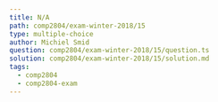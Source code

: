 ```yaml
---
title: N/A
path: comp2804/exam-winter-2018/15
type: multiple-choice
author: Michiel Smid
question: comp2804/exam-winter-2018/15/question.ts
solution: comp2804/exam-winter-2018/15/solution.md
tags:
  - comp2804
  - comp2804-exam
---
```

